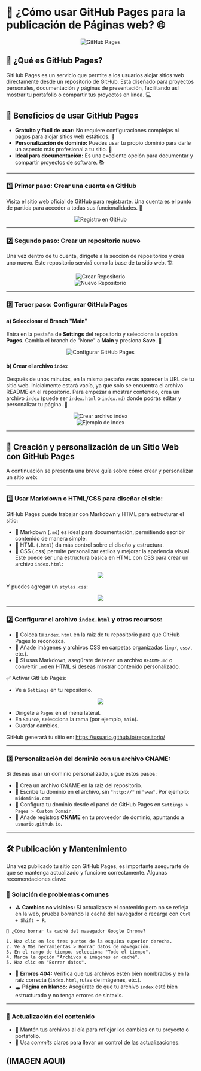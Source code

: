 # 🚀 ¿Cómo usar GitHub Pages para la publicación de Páginas web? 🌐

<div align="center">
  <img src="pages.png" alt="GitHub Pages">
</div>

## 🤔 ¿Qué es GitHub Pages?
GitHub Pages es un servicio que permite a los usuarios alojar sitios web directamente desde un repositorio de GitHub. Está diseñado para proyectos personales, documentación y páginas de presentación, facilitando así mostrar tu portafolio o compartir tus proyectos en línea. 💻

## 🎯 Beneficios de usar GitHub Pages
- **Gratuito y fácil de usar:** No requiere configuraciones complejas ni pagos para alojar sitios web estáticos. 💸  
- **Personalización de dominio:** Puedes usar tu propio dominio para darle un aspecto más profesional a tu sitio. 🌟  
- **Ideal para documentación:** Es una excelente opción para documentar y compartir proyectos de software. 📚  

---

### 1️⃣ Primer paso: Crear una cuenta en GitHub
Visita el sitio web oficial de GitHub para registrarte. Una cuenta es el punto de partida para acceder a todas sus funcionalidades. 🔑

<div align="center">
  <img src="Cap1.png" alt="Registro en GitHub">
</div>

---

### 2️⃣ Segundo paso: Crear un repositorio nuevo
Una vez dentro de tu cuenta, dirígete a la sección de repositorios y crea uno nuevo. Este repositorio servirá como la base de tu sitio web. 🏗️

<div align="center">
  <img src="Cap2.png" alt="Crear Repositorio">
</div>

<div align="center">
  <img src="Cap3.png" alt="Nuevo Repositorio">
</div>

---

### 3️⃣ Tercer paso: Configurar GitHub Pages
#### a) Seleccionar el Branch "Main"
Entra en la pestaña de **Settings** del repositorio y selecciona la opción **Pages**. Cambia el branch de "None" a **Main** y presiona **Save**. 🔄

<div align="center">
  <img src="Cap4.png" alt="Configurar GitHub Pages">
</div>

#### b) Crear el archivo `index`
Después de unos minutos, en la misma pestaña verás aparecer la URL de tu sitio web. Inicialmente estará vacío, ya que solo se encuentra el archivo README en el repositorio. Para empezar a mostrar contenido, crea un archivo `index` (puede ser `index.html` o `index.md`) donde podrás editar y personalizar tu página. 📝

<div align="center">
  <img src="Cap5.png" alt="Crear archivo index">
</div>

<div align="center">
  <img src="Cap6.png" alt="Ejemplo de index">
</div>

---


## 📘 Creación y personalización de un Sitio Web con GitHub Pages
A continuación se presenta una breve guía sobre cómo crear y personalizar un sitio web:

---

### 1️⃣ Usar Markdown o HTML/CSS para diseñar el sitio:
GitHub Pages puede trabajar con Markdown y HTML para estructurar el sitio:
- 🔹 Markdown (````.md````) es ideal para documentación, permitiendo escribir contenido de manera simple.
- 🔹 HTML (````.html````) da más control sobre el diseño y estructura.
- 🔹 CSS (.css) permite personalizar estilos y mejorar la apariencia visual.
Este puede ser una estructura básica en HTML con CSS para crear un archivo ````index.html````:

<div align="center">
  <img src="codigo_html.png">
</div>

Y puedes agregar un ````styles.css````:

<div align="center">
  <img src="codigo_css.png">
</div>

---

### 2️⃣ Configurar el archivo ````index.html```` y otros recursos:
- 🔹 Coloca tu ````index.html```` en la raíz de tu repositorio para que GitHub Pages lo reconozca.
- 🔹 Añade imágenes y archivos CSS en carpetas organizadas (````img/````, ````css/````, etc.).
- 🔹 Si usas Markdown, asegúrate de tener un archivo ````README.md```` o convertir ````.md```` en HTML si deseas mostrar contenido personalizado.

✅ Activar GitHub Pages:
- Ve a ````Settings```` en tu repositorio.

<div align="center">
  <img src="https://docs.github.com/assets/cb-28260/mw-1440/images/help/repository/repo-actions-settings.webp">
</div>

- Dirígete a ````Pages```` en el menú lateral.
- En ````Source````, selecciona la rama (por ejemplo, ````main````).
- Guardar cambios.

GitHub generará tu sitio en: https://usuario.github.io/repositorio/

---

### 3️⃣ Personalización del dominio con un archivo CNAME:
Si deseas usar un dominio personalizado, sigue estos pasos:
- 🔹 Crea un archivo CNAME en la raíz del repositorio.
- 🔹 Escribe tu dominio en el archivo, sin ````"http://"```` ni ````"www"````. Por ejemplo: ````midominio.com````
- 🔹 Configura tu dominio desde el panel de GitHub Pages en ````Settings > Pages > Custom Domain````.
- 🔹 Añade registros **CNAME** en tu proveedor de dominio, apuntando a ````usuario.github.io````.

---

## 🛠️ Publicación y Mantenimiento

Una vez publicado tu sitio con GitHub Pages, es importante asegurarte de que se mantenga actualizado y funcione correctamente. Algunas recomendaciones clave:

### 🧩 Solución de problemas comunes
- ⚠️ **Cambios no visibles:** Si actualizaste el contenido pero no se refleja en la web, prueba borrando la caché del navegador o recarga con `Ctrl + Shift + R`.

```
🧹 ¿Cómo borrar la caché del navegador Google Chrome?

1. Haz clic en los tres puntos de la esquina superior derecha.
2. Ve a Más herramientas > Borrar datos de navegación.
3. En el rango de tiempo, selecciona "Todo el tiempo".
4. Marca la opción "Archivos e imágenes en caché".
5. Haz clic en "Borrar datos".
```

- 🚫 **Errores 404:** Verifica que tus archivos estén bien nombrados y en la raíz correcta (`index.html`, rutas de imágenes, etc.).
- 🕳️ **Página en blanco:** Asegúrate de que tu archivo `index` esté bien estructurado y no tenga errores de sintaxis.

---

### 🔄 Actualización del contenido
- 📝 Mantén tus archivos al día para reflejar los cambios en tu proyecto o portafolio.
- 📌 Usa *commits* claros para llevar un control de las actualizaciones.

(IMAGEN AQUI)
---


